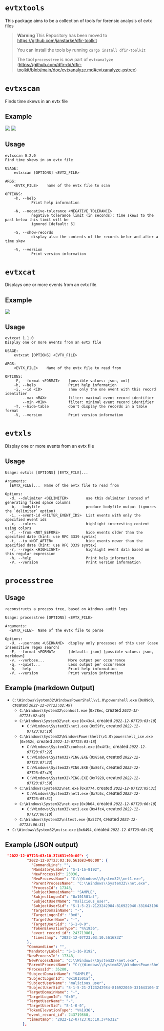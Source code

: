 # `evtxtools`

This package aims to be a collection of tools for forensic analysis of evtx files


> **Warning**
> This Repository has been moved to <https://github.com/janstarke/dfir-toolkit>
>
> You can install the tools by running `cargo install dfir-toolkit`
>
> The tool `processtree` is now part of `evtxanalyze` (https://github.com/dfir-dd/dfir-toolkit/blob/main/doc/evtxanalyze.md#evtxanalyze-pstree)
> 


# `evtxscan`

Finds time skews in an evtx file

## Example

<img src="https://github.com/janstarke/evtxtools/blob/master/doc/img/evtxscan1.png?raw=true">

<img src="https://github.com/janstarke/evtxtools/blob/master/doc/img/evtxscan2.png?raw=true">

## Usage

```
evtxscan 0.2.0
Find time skews in an evtx file

USAGE:
    evtxscan [OPTIONS] <EVTX_FILE>

ARGS:
    <EVTX_FILE>    name of the evtx file to scan

OPTIONS:
    -h, --help
            Print help information

    -N, --negative-tolerance <NEGATIVE_TOLERANCE>
            negative tolerance limit (in seconds): time skews to the past below this limit will be
            ignored [default: 5]

    -S, --show-records
            display also the contents of the records befor and after a time skew

    -V, --version
            Print version information
```

# `evtxcat`

Displays one or more events from an evtx file.

## Example

<img src="https://github.com/janstarke/evtxtools/blob/master/doc/img/evtxls.png?raw=true">

## Usage
```
evtxcat 1.1.0
Display one or more events from an evtx file

USAGE:
    evtxcat [OPTIONS] <EVTX_FILE>

ARGS:
    <EVTX_FILE>    Name of the evtx file to read from

OPTIONS:
    -F, --format <FORMAT>    [possible values: json, xml]
    -h, --help               Print help information
    -i, --id <ID>            show only the one event with this record identifier
        --max <MAX>          filter: maximal event record identifier
        --min <MIN>          filter: minimal event record identifier
    -T, --hide-table         don't display the records in a table format
    -V, --version            Print version information
```

# `evtxls`

Display one or more events from an evtx file

## Usage 

```
Usage: evtxls [OPTIONS] [EVTX_FILE]...

Arguments:
  [EVTX_FILE]...  Name of the evtx file to read from

Options:
  -d, --delimiter <DELIMITER>        use this delimiter instead of generating fixed space columns
  -b, --bodyfile                     produce bodyfile output (ignores the `delimiter` option)
  -i, --event-id <FILTER_EVENT_IDS>  List events with only the specified event ids
  -c, --colors                       highlight interesting content using colors
  -f, --from <NOT_BEFORE>            hide events older than the specified date (hint: use RFC 3339 syntax)
  -t, --to <NOT_AFTER>               hide events newer than the specified date (hint: use RFC 3339 syntax)
  -r, --regex <HIGHLIGHT>            highlight event data based on this regular expression
  -h, --help                         Print help information
  -V, --version                      Print version information

```

# `processtree`

## Usage

```
reconstructs a process tree, based on Windows audit logs

Usage: processtree [OPTIONS] <EVTX_FILE>

Arguments:
  <EVTX_FILE>  Name of the evtx file to parse

Options:
  -U, --username <USERNAME>  display only processes of this user (case insensitive regex search)
  -F, --format <FORMAT>      [default: json] [possible values: json, markdown]
  -v, --verbose...           More output per occurrence
  -q, --quiet...             Less output per occurrence
  -h, --help                 Print help information
  -V, --version              Print version information
```

## Example (markdown Output)

- `C:\Windows\System32\WindowsPowerShell\v1.0\powershell.exe` (`0x89d0`, created *`2022-12-07T23:02:49`*)
  - `C:\Windows\System32\conhost.exe` (`0x78ec`, created *`2022-12-07T23:02:49`*)
  - `C:\Windows\System32\net.exe` (`0x43c4`, created *`2022-12-07T23:03:10`*)
    - `C:\Windows\System32\net1.exe` (`0x59fc`, created *`2022-12-07T23:03:10`*)
  - `C:\Windows\System32\WindowsPowerShell\v1.0\powershell_ise.exe` (`0x952c`, created *`2022-12-07T23:03:18`*)
    - `C:\Windows\System32\conhost.exe` (`0x4f3c`, created *`2022-12-07T23:07:22`*)
    - `C:\Windows\System32\PING.EXE` (`0x85a8`, created *`2022-12-07T23:07:22`*)
    - `C:\Windows\System32\PING.EXE` (`0x86fc`, created *`2022-12-07T23:07:49`*)
    - `C:\Windows\System32\PING.EXE` (`0x7928`, created *`2022-12-07T23:07:59`*)
  - `C:\Windows\System32\net.exe` (`0x8774`, created *`2022-12-07T23:05:31`*)
    - `C:\Windows\System32\net1.exe` (`0x7b5c`, created *`2022-12-07T23:05:31`*)
  - `C:\Windows\System32\net.exe` (`0x9b64`, created *`2022-12-07T23:06:10`*)
    - `C:\Windows\System32\net1.exe` (`0x4fc4`, created *`2022-12-07T23:06:10`*)
  - `C:\Windows\System32\nltest.exe` (`0x5274`, created *`2022-12-07T23:06:31`*)
- `C:\Windows\System32\mstsc.exe` (`0x6494`, created *`2022-12-07T23:08:15`*)

## Example (JSON output)

```json
 "2022-12-07T23:03:10.374631+00:00": {
          "2022-12-07T23:03:10.561683+00:00": {
            "CommandLine": "",
            "MandatoryLabel": "S-1-16-8192",
            "NewProcessId": 23036,
            "NewProcessName": "C:\\Windows\\System32\\net1.exe",
            "ParentProcessName": "C:\\Windows\\System32\\net.exe",
            "ProcessId": 17348,
            "SubjectDomainName": "SAMPLE",
            "SubjectLogonId": "0x101501af",
            "SubjectUserName": "malicious_user",
            "SubjectUserSid": "S-1-5-21-2123242984-816922040-331643106-37430",
            "TargetDomainName": "-",
            "TargetLogonId": "0x0",
            "TargetUserName": "-",
            "TargetUserSid": "S-1-0-0",
            "TokenElevationType": "%%1936",
            "event_record_id": 243719861,
            "timestamp": "2022-12-07T23:03:10.561683Z"
          },
          "CommandLine": "",
          "MandatoryLabel": "S-1-16-8192",
          "NewProcessId": 17348,
          "NewProcessName": "C:\\Windows\\System32\\net.exe",
          "ParentProcessName": "C:\\Windows\\System32\\WindowsPowerShell\\v1.0\\powershell.exe",
          "ProcessId": 35280,
          "SubjectDomainName": "SAMPLE",
          "SubjectLogonId": "0x101501af",
          "SubjectUserName": "malicious_user",
          "SubjectUserSid": "S-1-5-21-2123242984-816922040-331643106-37430",
          "TargetDomainName": "-",
          "TargetLogonId": "0x0",
          "TargetUserName": "-",
          "TargetUserSid": "S-1-0-0",
          "TokenElevationType": "%%1936",
          "event_record_id": 243719860,
          "timestamp": "2022-12-07T23:03:10.374631Z"
        },
```
